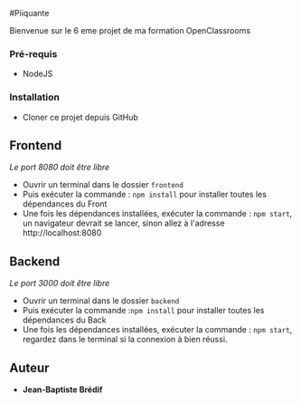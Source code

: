 #Piiquante

Bienvenue sur le 6 eme projet de ma formation OpenClassrooms

### Pré-requis

- NodeJS

### Installation

- Cloner ce projet depuis GitHub

## Frontend

_Le port 8080 doit être libre_
- Ouvrir un terminal dans le dossier ``frontend`` 
- Puis exécuter la commande : ``npm install`` pour installer toutes les dépendances du Front
- Une fois les dépendances installées, exécuter la commande :  ``npm start``, un navigateur devrait se lancer, sinon allez à l'adresse http://localhost:8080

## Backend

_Le port 3000 doit être libre_
- Ouvrir un terminal dans le dossier ``backend``
- Puis exécuter la commande :``npm install`` pour installer toutes les dépendances du Back
- Une fois les dépendances installées, exécuter la commande :  ``npm start``, regardez dans le terminal si la connexion à bien réussi.

## Auteur

* **Jean-Baptiste Brédif** 


